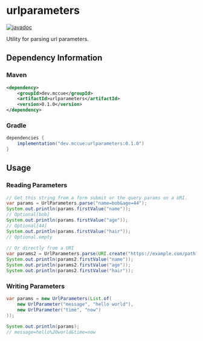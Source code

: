 # urlparameters

[![javadoc](https://javadoc.io/badge2/dev.mccue/urlparameters/javadoc.svg)](https://javadoc.io/doc/dev.mccue/urlparameters)

Utility for parsing url parameters.

## Dependency Information

### Maven

```xml
<dependency>
    <groupId>dev.mccue</groupId>
    <artifactId>urlparameters</artifactId>
    <version>0.1.0</version>
</dependency>
```

### Gradle

```groovy
dependencies {
    implementation("dev.mccue:urlparameters:0.1.0")
}
```

## Usage

### Reading Parameters
```java
// Get this string from a form submit or the query params on a URI.
var params = UrlParameters.parse("name=bob&age=44");
System.out.println(params.firstValue("name"));
// Optional[bob]
System.out.println(params.firstValue("age"));
// Optional[44]
System.out.println(params.firstValue("hair"));
// Optional.empty
        
// Or directly from a URI
var params2 = UrlParameters.parse(URI.create("https://example.com/path?name=bob&age=44"));
System.out.println(params2.firstValue("name"));
System.out.println(params2.firstValue("age"));
System.out.println(params2.firstValue("hair"));
```

### Writing Parameters

```java
var params = new UrlParameters(List.of(
    new UrlParameter("message", "hello world"),
    new UrlParameter("time", "now")
));

System.out.println(params);
// message=hello%20world&time=now
```
